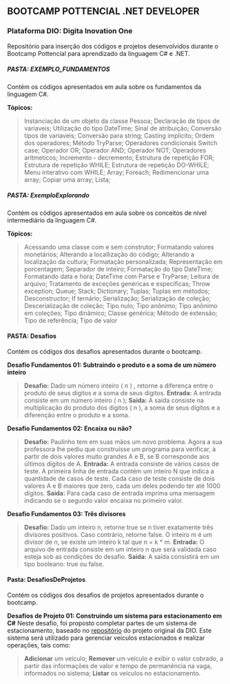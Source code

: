 ## BOOTCAMP POTTENCIAL .NET DEVELOPER
### Plataforma DIO: Digita Inovation One

Repositório para inserção dos códigos e projetos desenvolvidos durante o Bootcamp Pottencial para aprendizado da linguagem C# e .NET.

##### PASTA: EXEMPLO_FUNDAMENTOS
Contém os códigos apresentados em aula sobre os fundamentos da linguagem C#.
 
  __**Tópicos:**__
 > Instanciação de um objeto da classe Pessoa;
 > Declaração de tipos de variaveis;
 > Utilização do tipo DateTime;
 > Sinal de atribuição;
 > Conversão tipos de variaveis;
 > Conversão para string;
 > Casting implicito;
 > Ordem dos operadores;
 > Método TryParse;
 > Operadores condicionais
 > Switch case;
 > Operador OR;
 > Operador AND;
 > Operador NOT;
 > Operadores aritmeticos;
 > Incremento - decremento;
 > Estrutura de repetição FOR;
 > Estrutura de repetição WHILE;
 > Estrutura de repetição DO-WHILE;
 > Menu interativo com WHILE;
 > Array;
 > Foreach;
 > Redimencionar uma array;
 > Copiar uma array;
 > Lista;

##### PASTA: ExemploExplorando
Contém os códigos apresentados em aula sobre os conceitos de nível intermediário da linguagem C#.
 
  __**Tópicos:**__
 > Acessando uma classe com e sem construtor;
 > Formatando valores monetários;
 > Alterando a locallização do código;
 > Alterando a localização da cultura;
 > Formatação personalizada;
 > Representação em porcentagem;
 > Separador de inteiro;
 > Formatação do tipo DateTime;
 > Formatando data e hora;
 > DateTime com Parse e TryParse;
 > Leitura de arquivo;
 > Tratamento de exceções genéricas e específicas;
 > Throw exception;
 > Queue;
 > Stack;
 > Dictionary;
 > Tuplas;
 > Tuplas em métodos;
 > Desconstructor;
 > If ternário;
 > Serialização;
 > Serialização de coleção;
 > Descerialização de coleção;
 > Tipo nulo;
 > Tipo anônimo;
 > Tipo anônimo em coleções;
 > Tipo dinâmico;
 > Classe genérica;
 > Método de extensão;
 > Tipo de referência;
 > Tipo de valor


#### PASTA: Desafios
Contém os códigos dos desafios apresentados durante o bootcamp.
 
 **Desafio Fundamentos 01: Subtraindo o produto e a soma de um número inteiro**
 > **Desafio:** Dado um número inteiro ( n ) , retorne a diferença entre o produto de seus dígitos e a  soma de seus dígitos.
 > **Entrada:** A entrada consiste em um número inteiro ( n );
 > **Saída:** A saída consiste na multiplicação do produto dos dígitos ( n ), a soma de seus dígitos e a  diferenção entre o produto e a soma.

 **Desafio Fundamentos 02: Encaixa ou não?**
 > **Desafio:** Paulinho tem em suas mãos um novo problema. Agora a sua professora lhe pediu que construísse um programa para verificar, à partir de dois valores muito grandes A e B, se B corresponde aos últimos dígitos de A.
 > **Entrada:** A entrada consiste de vários casos de teste. A primeira linha de entrada contém um inteiro N que indica a quantidade de casos de teste. Cada caso de teste consiste de dois valores A e B maiores que zero, cada um deles podendo ter até 1000 dígitos.
 > **Saída:** Para cada caso de entrada imprima uma mensagem indicando se o segundo valor encaixa no primeiro valor.
 
 **Desafio Fundamentos 03: Três divisores**
 > **Desafio:** Dado um inteiro n, retorne true se n tiver exatamente três divisores positivos. Caso contrário, retorne false. O inteiro m é um divisor de n, se existe um inteiro k tal que n = k * m. 
 > **Entrada:** O arquivo de entrada consiste em um inteiro n que será validada caso esteja sob as condições do desafio.
 > **Saída:** A saída consistirá em um tipo booleano: true ou false.

 #### Pasta: DesafiosDeProjetos
 Contém os códigos dos desafios de projetos apresentados durante o bootcamp.

 **Desafios de Projeto 01: Construindo um sistema para estacionamento em C#**
  Neste desafio, foi proposto completar partes de um sistema de estacionamento, baseado no [repositório](https://github.com/digitalinnovationone/trilha-net-fundamentos-desafio/) do projeto original da DIO. 
  Este sistema será utilizado para gerenciar veículos estacionados e realizar operações, tais como:

  > **Adicionar** um veículo;
  > **Remover** um veículo e exibir o valor cobrado, a partir das informações de valor e tempo de permanência na vaga, informados no sistema;
  > **Listar** os veículos no estacionamento.
